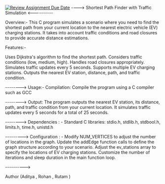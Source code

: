 [![Review Assignment Due Date](https://classroom.github.com/assets/deadline-readme-button-24ddc0f5d75046c5622901739e7c5dd533143b0c8e959d652212380cedb1ea36.svg)](https://classroom.github.com/a/234bMY4A)
----> Shortest Path Finder with Traffic Simulation  <----------

Overview:-
This C program simulates a scenario where you need to find the shortest path from your current location to the nearest electric vehicle (EV) charging stations. It takes into account traffic conditions and road closures to provide accurate distance estimations.

Features:-

Uses Dijkstra's algorithm to find the shortest path.
Considers traffic conditions (low, medium, high).
Handles road closures appropriately.
Simulates traffic updates every 5 seconds. 
Supports multiple EV charging stations.
Outputs the nearest EV station, distance, path, and traffic condition.


-------->
Usage:-
Compilation: Compile the program using a C compiler such as GCC


-------->
Output: The program outputs the nearest EV station, its distance, path, and traffic condition from your current location. It simulates traffic updates every 5 seconds for a total of 25 seconds.

-------->
Dependencies : -
Standard C libraries: stdio.h, stdlib.h, stdbool.h, limits.h, time.h, unistd.h

--------->
Configuration : -
Modify NUM_VERTICES to adjust the number of locations in the graph.
Update the addEdge function calls to define the graph structure according to your scenario.
Adjust the ev_stations array to specify the locations of EV charging stations.
Customize the number of iterations and sleep duration in the main function loop.

---------->

Author
(Aditya , Rohan , Rutam )
